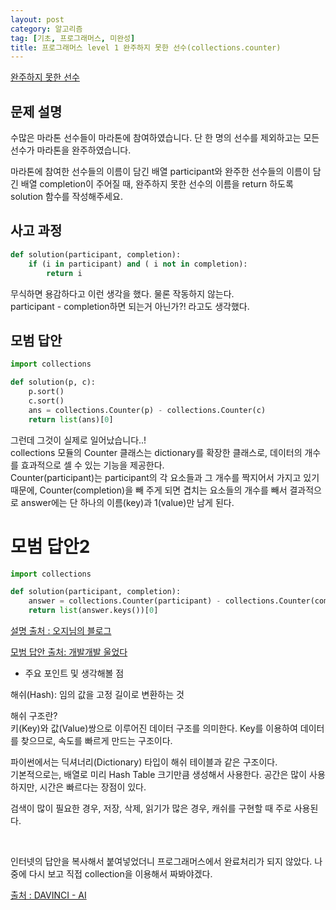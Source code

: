 ```yaml
---
layout: post
category: 알고리즘
tag: [기초, 프로그래머스, 미완성]
title: 프로그래머스 level 1 완주하지 못한 선수(collections.counter)
---
```


[완주하지 못한 선수](https://programmers.co.kr/learn/courses/30/lessons/42576) 

## 문제 설명

수많은 마라톤 선수들이 마라톤에 참여하였습니다. 단 한 명의 선수를 제외하고는 모든 선수가 마라톤을 완주하였습니다.  

마라톤에 참여한 선수들의 이름이 담긴 배열 participant와 완주한 선수들의 이름이 담긴 배열 completion이 주어질 때, 완주하지 못한 선수의 이름을 return 하도록 solution 함수를 작성해주세요.

## 사고 과정

```python
def solution(participant, completion):
    if (i in participant) and ( i not in completion):
        return i
```
무식하면 용감하다고 이런 생각을 했다. 물론 작동하지 않는다.  
participant - completion하면 되는거 아닌가?! 라고도 생각했다.

## 모범 답안

```python
import collections 

def solution(p, c): 
    p.sort() 
    c.sort() 
    ans = collections.Counter(p) - collections.Counter(c) 
    return list(ans)[0]
```
그런데 그것이 실제로 일어났습니다..!  
collections 모듈의 Counter 클래스는 dictionary를 확장한 클래스로, 데이터의 개수를 효과적으로 셀 수 있는 기능을 제공한다.  
Counter(participant)는 participant의 각 요소들과 그 개수를 짝지어서 가지고 있기 때문에, Counter(completion)을 빼 주게 되면 겹치는 요소들의 개수를 빼서 결과적으로 answer에는 단 하나의 이름(key)과 1(value)만 남게 된다.

# 모범 답안2

```python
import collections

def solution(participant, completion):
    answer = collections.Counter(participant) - collections.Counter(completion)
    return list(answer.keys())[0]
```

[설명 출처 : 오지님의 블로그](https://velog.io/@ohzzi/Python-Lv1-%EC%99%84%EC%A3%BC%ED%95%98%EC%A7%80-%EB%AA%BB%ED%95%9C-%EC%84%A0%EC%88%98)

[모범 답안 출처: 개발개발 울었다](https://wooaoe.tistory.com/71)

* 주요 포인트 및 생각해볼 점     

해쉬(Hash): 임의 값을 고정 길이로 변환하는 것  

해쉬 구조란?   
키(Key)와 값(Value)쌍으로 이루어진 데이터 구조를 의미한다. Key를 이용하여 데이터를 찾으므로, 속도를 빠르게 만드는 구조이다.  

파이썬에서는 딕셔너리(Dictionary) 타입이 해쉬 테이블과 같은 구조이다.    
기본적으로는, 배열로 미리 Hash Table 크기만큼 생성해서 사용한다. 공간은 많이 사용하지만, 시간은 빠르다는 장점이 있다.  

검색이 많이 필요한 경우, 저장, 삭제, 읽기가 많은 경우, 캐쉬를 구현할 때 주로 사용된다.  

<br>

인터넷의 답안을 복사해서 붙여넣었더니 프로그래머스에서 완료처리가 되지 않았다. 나중에 다시 보고 직접 collection을 이용해서 짜봐야겠다.

[출처 : DAVINCI - AI](https://davinci-ai.tistory.com/19)

